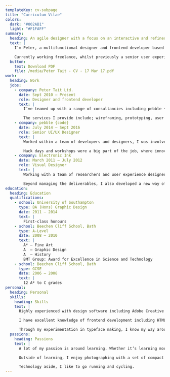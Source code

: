 ```yaml
---
templateKey: cv-subpage
title: "Curriculum Vitae"
colors:
  dark: "#002AB1"
  light: "#F1FAFF"
summary:
  heading: An agile designer with a focus on an interactive and refined process.
  text: |
    I’m Peter, a multifunctional designer and frontend developer based in Bath. Educated in Bath and attended the University of Southampton gaining a first-class honours.

    Currently working freelance, whilst previously a senior user experience and interface designer at pebble {code} in London. I have gained experience working with clients ranging from global FTSE100 corporations to family firms.
  button:
    text: Download PDF
    file: /media/Peter Tait - CV - 17 Mar 17.pdf
work:
  heading: Work
  jobs:
    - company: Peter Tait Ltd.
      date: Sept 2010 – Present
      role: Designer and frontend developer
      text: |
        I’ve teamed up with a range of consultancies including pebble {code} (software/app design and development), Electronic Ink (design research consultancy) and Tobias & Tobias (user experience consultancy). Whilst also working as the sole designer/developer with clients on a one-to-one basis, from initial talks to final deliverables. Through user-centered design and gathering feedback where possible, that feedback helps develop the product through an iterative process, resulting in a refined deliverable.

        The services I provide include; wireframing, prototyping, user flows, user experience and product design, frontend development and final launching of the product. I've worked with a range of clients including Intel, AstraZeneca, MedImmune, EDF Energy, The World Bank and APM Technologies.
    - company: pebble {code}
      date: July 2014 – Sept 2016
      role: Senior UI/UX Designer
      text: |
        Worked within a team of developers and designers, I was involved from initial ideas, workshops, prototyping, user flows and designing, through to the actual building and creating of the product itself – within a production environment. Clients included AstraZeneca, Pearson, National Express and Lloyds Banking Group.

        Hack days and workshops were a big part of the job, where innovative ideas were generated around a topic and selected ideas were then designed and built within a single day. This resulted in fully working prototypes that could test the validity of initial ideas – whilst also having fun through collaboration.
    - company: Electronic Ink
      date: March 2011 – July 2012
      role: Visual Designer
      text: |
        Working with a team of researchers and user experience designers, I was involved with the visual design of deliverables, wireframe production and the final delivery of specs for development. Working with clients including National Grid, Nomura, HSBC, IUCN and NG Bailey.

        Beyond managing the deliverables, I also developed a new way of creating specs for internal and external use. Making a more efficient document style for developers and designers combined.
education:
  heading: Education
  qualifications:
    - school: University of Southampton
      type: BA (Hons) Graphic Design
      date: 2011 – 2014
      text: |
        First-class honours
    - school: Beechen Cliff School, Bath
      type: A-Level
      date: 2008 – 2010
      text: |
        A* – Fine Art
        A  – Graphic Design
        A  – History
        BMT Group: Award for Excellence in Science and Technology
    - school: Beechen Cliff School, Bath
      type: GCSE
      date: 2006 – 2008
      text: |
        12 A* to C grades
personal:
  heading: Personal
  skills:
    heading: Skills
    text: |
      Highly experienced with design software including Adobe Creative Suite and Sketch.

      I have excellent knowledge of frontend development including HTML/CSS. Beyond just CSS, I’m comfortable in newer technologies such as CSS Modules, CSS Preprocessors, PostCSS and Javascript inline styling as well as build tools such as Gulp and Webpack. I am confident in understanding documentation when introducing a new framework or library. I also have strong knowledge of frontend Javascript including React. Terminal and Git are an essential tool within my process.

      Through my experimentation in typeface making, I know my way around Glyphs. Other more obscure skills include oil painting.
  passions:
    heading: Passions
    text: |
      A lot of my passion is around learning. Whether it’s learning more about design and development or a new recipe to cook.

      Outside of learning, I enjoy photographing with a set of compact lenses set to a wide aperture.

      Technology aside, I like to go running and cycling.
---
```

